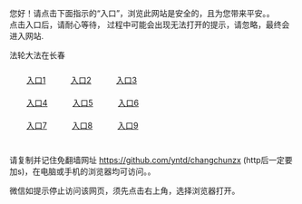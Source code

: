 您好！请点击下面指示的“入口”，浏览此网站是安全的，且为您带来平安。。 <br/>
点击入口后，请耐心等待， 过程中可能会出现无法打开的提示，请忽略，最终会进入网站. </br>

法轮大法在长春<br/>
<div style="padding:10px"><a style="margin:20px" target="_blank" href="https://d20vwyavyf0bmw.cloudfront.net/2Qpsp?iofpuk" id="ccLink1" rel="nofollow">入口1</a> <a target="_blank" style="margin:20px" href="https://d33mfb8g4ivdfn.cloudfront.net/2Qpsp?buaveqg" id="ccLink2" rel="nofollow">入口2</a> <a style="margin:20px" target="_blank" href="https://d1qpnm8q7udp1c.cloudfront.net/2Qpsp?qptmojxz" id="ccLink3" rel="nofollow">入口3</a></div>

<div style="padding:10px" ><a style="margin:20px" target="_blank" href="https://d20vwyavyf0bmw.cloudfront.net/2Qpsp?iofpuk" id="ccLink4" rel="nofollow">入口4</a> <a style="margin:20px" href="https://d33mfb8g4ivdfn.cloudfront.net/2Qpsp?buaveqg" target="_blank" id="ccLink5" rel="nofollow">入口5</a> <a style="margin:20px" href="https://d1qpnm8q7udp1c.cloudfront.net/2Qpsp?qptmojxz" target="_blank" id="ccLink6" rel="nofollow">入口6</a></div>

<div style="padding:10px"><a style="margin:20px" target="_blank" href="https://d20vwyavyf0bmw.cloudfront.net/2Qpsp?iofpuk" id="ccLink7" rel="nofollow">入口7</a> <a style="margin:20px" href="https://d33mfb8g4ivdfn.cloudfront.net/2Qpsp?buaveqg" target="_blank" id="ccLink8" rel="nofollow">入口8</a> <a style="margin:20px" target="_blank" href="https://d1qpnm8q7udp1c.cloudfront.net/2Qpsp?qptmojxz" id="ccLink9" rel="nofollow">入口9</a></div>

<br/>



请复制并记住免翻墙网址 https://github.com/yntd/changchunzx (http后一定要加s)，在电脑或手机的浏览器均可访问。。<br/>

微信如提示停止访问该网页，须先点击右上角，选择浏览器打开。

